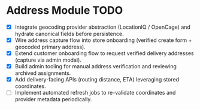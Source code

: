 # Address Module TODO

- [x] Integrate geocoding provider abstraction (LocationIQ / OpenCage) and hydrate canonical fields before persistence.
- [x] Wire address capture flow into store onboarding (verified create form + geocoded primary address).
- [x] Extend customer onboarding flow to request verified delivery addresses (capture via admin modal).
- [x] Build admin tooling for manual address verification and reviewing archived assignments.
- [x] Add delivery-facing APIs (routing distance, ETA) leveraging stored coordinates.
- [ ] Implement automated refresh jobs to re-validate coordinates and provider metadata periodically.

